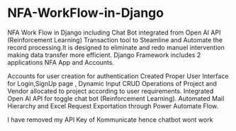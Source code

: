 # NFA-WorkFlow-in-Django
NFA Work Flow in Django including Chat Bot integrated from Open AI API (Reinforcement Learning)
Transaction tool to Steamline and Automate the record processing.It is designed to eliminate
and redo manuel intervention making data transfer more efficient.
Django Framework includes 2 applications NFA App and Accounts.

Accounts for user creation for authentication
Created Proper User Interface for Login,SignUp page , Dynamic Input CRUD Operations of
Project and Vendor allocated to project according to user requirements.
Integrated Open AI API for toggle chat bot (Reinforcement Learning).
Automated Mail Hierarchy and Excel Request Exportation through Power Automate Flow.


I have removed my API Key of Kommunicate hence chatbot wont work
